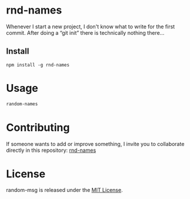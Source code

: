 
# rnd-names

Whenever I start a new project, I don't know what to write for the first commit. After doing a “git init” there is technically nothing there...

## Install

```npm
npm install -g rnd-names
```

# Usage

```bash
random-names
```

# Contributing
If someone wants to add or improve something, I invite you to collaborate directly in this repository: [rnd-names](https://github.com/efrencruz/rnd-names)

# License
random-msg is released under the [MIT License](https://opensource.org/licenses/MIT).
